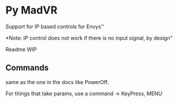 # Py MadVR

Support for IP based controls for Envys''

*Note: IP control does not work if there is no input signal, by design"

Readme WIP

## Commands
same as the one in the docs like PowerOff. 

For things that take params, use a command -> KeyPress, MENU